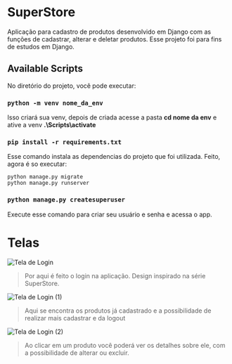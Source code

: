 # SuperStore
Aplicação para cadastro de produtos desenvolvido em Django com as funções de cadastrar, alterar e deletar produtos. 
Esse projeto foi para fins de estudos em Django.

## Available Scripts

No diretório do projeto, você pode executar:

### `python -m venv nome_da_env`

Isso criará sua venv, depois de criada acesse a pasta **cd nome da env**
e ative a venv **.\Scripts\activate**

### `pip install -r requirements.txt`

Esse comando instala as dependencias do projeto que foi utilizada. Feito, agora é so executar:
```
python manage.py migrate 
python manage.py runserver
```

### `python manage.py createsuperuser`

Execute esse comando para criar seu usuário e senha e acessa o app.

# Telas 

![Tela de Login](https://user-images.githubusercontent.com/32379195/87054180-33d6ca80-c1d9-11ea-9b9a-7c8ba1098ea1.png)

> Por aqui é feito o login na aplicação. Design inspirado na série SuperStore.

![Tela de Login (1)](https://user-images.githubusercontent.com/32379195/87056348-dee88380-c1db-11ea-9ee1-841a6687c82a.png)

> Aqui se encontra os produtos já cadastrado e a possibilidade de realizar mais cadastrar e da logout

![Tela de Login (2)](https://user-images.githubusercontent.com/32379195/87059522-c712fe80-c1df-11ea-98f1-92e5d2be2545.png)

> Ao clicar em um produto você poderá ver os detalhes sobre ele, com a possibilidade de alterar ou excluir.
















 

